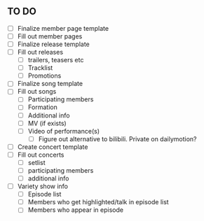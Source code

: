 
## TO DO
- [ ] Finalize member page template
- [ ] Fill out member pages
- [ ] Finalize release template
- [ ] Fill out releases
	- [ ] trailers, teasers etc
	- [ ] Tracklist
	- [ ] Promotions
- [ ] Finalize song template
- [ ] Fill out songs
	- [ ] Participating members
	- [ ] Formation
	- [ ] Additional info
	- [ ] MV (if exists)
	- [ ] Video of performance(s)
		- [ ] Figure out alternative to bilibili. Private on dailymotion?
- [ ] Create concert template
- [ ] Fill out concerts
	- [ ] setlist
	- [ ] participating members
	- [ ] additional info
- [ ] Variety show info
	- [ ] Episode list
	- [ ] Members who get highlighted/talk in episode list
	- [ ] Members who appear in episode